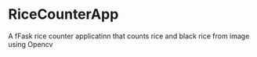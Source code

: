 # RiceCounterApp
 A fFask rice counter applicatinn that counts rice and black rice from image using Opencv

